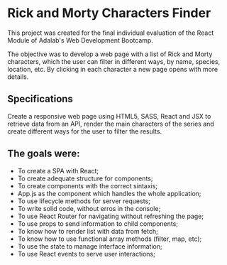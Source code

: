 # Rick and Morty Characters Finder

This project was created for the final individual evaluation of the React Module of Adalab's Web Development Bootcamp.

The objective was to develop a web page with a list of Rick and Morty characters, which the user can filter in different ways, by name, species, location, etc. By clicking in each character a new page opens with more details.

## Specifications

Create a responsive web page using HTML5, SASS, React and JSX to retrieve data from an API, render the main characters of the series and create different ways for the user to filter the results.

## The goals were:

- To create a SPA with React;
- To create adequate structure for components;
- To create components with the correct sintaxis;
- App.js as the component which handles the whole application;
- To use lifecycle methods for server requests;
- To write solid code, without erros in the console;
- To use React Router for navigating without refreshing the page;
- To use props to send information to child components;
- To know how to render list with data from fetch;
- To know how to use functional array methods (filter, map, etc);
- To use the state to manage interface information;
- To use React events to serve user interactions;
